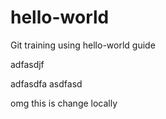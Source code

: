 # hello-world
Git training using hello-world guide

adfasdjf


adfasdfa
asdfasd


omg this is change locally